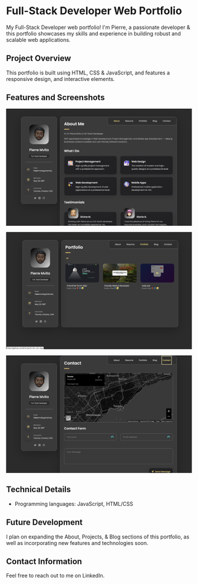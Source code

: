 # Full-Stack Developer Web Portfolio

My Full-Stack Developer web portfolio!
I'm Pierre, a passionate developer & this portfolio showcases my skills and experience in building robust and scalable web applications.

## Project Overview

This portfolio is built using HTML, CSS & JavaScript, and features a responsive design, and interactive elements.

## Features and Screenshots

![Screenshot 1: Home Page](/Screenshots/home.png)

![Screenshot 2: Project Page](/Screenshots/project.png)

![Screenshot 3: Contact Page](/Screenshots/contact.png)

## Technical Details

* Programming languages: JavaScript, HTML/CSS

## Future Development

I plan on expanding the About, Projects, & Blog sections of this portfolio, as well as incorporating new features and technologies soon.

## Contact Information

Feel free to reach out to me on LinkedIn.
